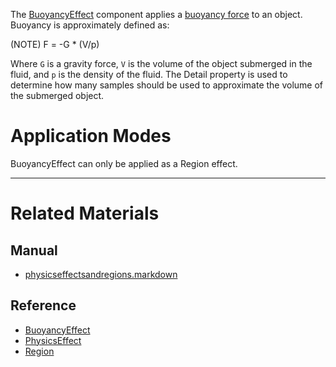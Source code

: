 The [BuoyancyEffect](https://github.com/ZilchEngine/ZilchDocs/blob/master/code_reference/class_reference/buoyancyeffect.markdown) component applies a [buoyancy force](https://en.wikipedia.org/wiki/Buoyancy ) to an object. Buoyancy is approximately defined as: 

(NOTE) F = -G * (V/p)

Where `G` is a gravity force, `V` is the volume of the object submerged in the fluid, and `p` is the density of the fluid. The Detail  property is used to determine how many samples should be used to approximate the volume of the submerged object.

 #  Application Modes
BuoyancyEffect can only be applied as a Region effect.

---
 #  Related Materials
 ##  Manual
- [physicseffectsandregions.markdown](https://github.com/ZilchEngine/ZilchDocs/blob/master/zilch_editor_documentation/zeromanual/physics/physicseffectsandregions.markdown)

 ##  Reference
- [BuoyancyEffect](https://github.com/ZilchEngine/ZilchDocs/blob/master/code_reference/class_reference/buoyancyeffect.markdown)
- [PhysicsEffect](https://github.com/ZilchEngine/ZilchDocs/blob/master/code_reference/class_reference/physicseffect.markdown)
- [Region](https://github.com/ZilchEngine/ZilchDocs/blob/master/code_reference/class_reference/region.markdown) 

 